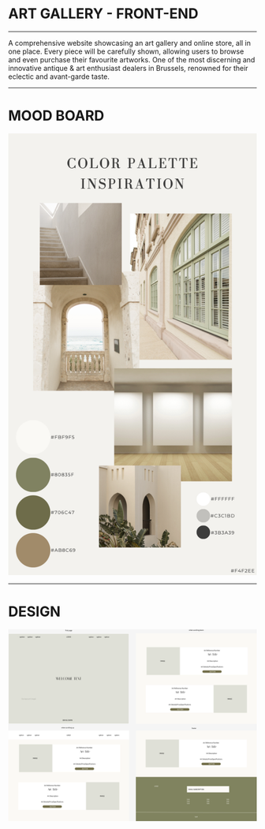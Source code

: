 # ART GALLERY - FRONT-END

---

A comprehensive website showcasing an art gallery and online store, all in one place.
Every piece will be carefully shown, allowing users to browse and even purchase their favourite artworks.
One of the most discerning and innovative antique & art enthusiast dealers in Brussels, renowned for their eclectic and avant-garde taste.

---

# MOOD BOARD

![MOOD BOARD](https://github.com/lsodiogo/art-gallery-front-end/blob/main/docs/ART_GALLERY_MOOD_BOARD.png)

---

# DESIGN

![DESIGN](https://github.com/lsodiogo/art-gallery-front-end/blob/main/docs/ART_GALLERY_DESIGN.png)